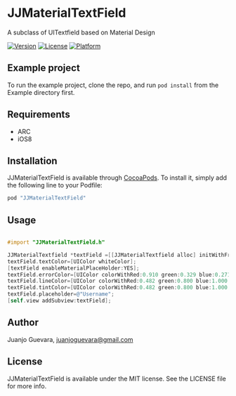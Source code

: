 # JJMaterialTextField

A subclass of UITextfield based on Material Design

[![Version](https://img.shields.io/cocoapods/v/JJMaterialTextField.svg?style=flat)](http://cocoapods.org/pods/JJMaterialTextField)
[![License](https://img.shields.io/cocoapods/l/JJMaterialTextField.svg?style=flat)](http://cocoapods.org/pods/JJMaterialTextField)
[![Platform](https://img.shields.io/cocoapods/p/JJMaterialTextField.svg?style=flat)](http://cocoapods.org/pods/JJMaterialTextField)

## Example project

To run the example project, clone the repo, and run `pod install` from the Example directory first.

## Requirements

* ARC
* iOS8

## Installation

JJMaterialTextField is available through [CocoaPods](http://cocoapods.org). To install
it, simply add the following line to your Podfile:

```ruby
pod "JJMaterialTextField"
```

## Usage

```ObjectiveC

#import "JJMaterialTextField.h"

JJMaterialTextfield *textField =[[JJMaterialTextfield alloc] initWithFrame:CGRectMake(40, 120, self.view.frame.size.width-80, 34)];
textField.textColor=[UIColor whiteColor];
[textField enableMaterialPlaceHolder:YES];
textField.errorColor=[UIColor colorWithRed:0.910 green:0.329 blue:0.271 alpha:1.000]; // FLAT RED COLOR
textField.lineColor=[UIColor colorWithRed:0.482 green:0.800 blue:1.000 alpha:1.000];
textField.tintColor=[UIColor colorWithRed:0.482 green:0.800 blue:1.000 alpha:1.000];
textField.placeholder=@"Username";
[self.view addSubview:textField];

```

## Author

Juanjo Guevara, juanjoguevara@gmail.com

## License

JJMaterialTextField is available under the MIT license. See the LICENSE file for more info.
